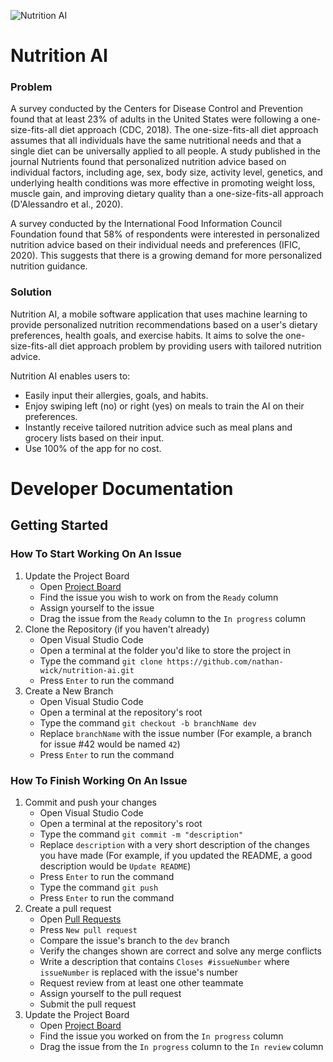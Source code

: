 ![Nutrition AI](https://user-images.githubusercontent.com/27981761/216168931-11b54b67-64ac-4e38-abf0-b1eef33d4161.png)
# Nutrition AI
### Problem
A survey conducted by the Centers for Disease Control and Prevention found that at least 23% of adults in the United States were following a one-size-fits-all diet approach (CDC, 2018). The one-size-fits-all diet approach assumes that all individuals have the same nutritional needs and that a single diet can be universally applied to all people. A study published in the journal Nutrients found that personalized nutrition advice based on individual factors, including age, sex, body size, activity level, genetics, and underlying health conditions was more effective in promoting weight loss, muscle gain, and improving dietary quality than a one-size-fits-all approach (D'Alessandro et al., 2020).

A survey conducted by the International Food Information Council Foundation found that 58% of respondents were interested in personalized nutrition advice based on their individual needs and preferences (IFIC, 2020). This suggests that there is a growing demand for more personalized nutrition guidance.
### Solution
Nutrition AI, a mobile software application that uses machine learning to provide personalized nutrition recommendations based on a user's dietary preferences, health goals, and exercise habits. It aims to solve the one-size-fits-all diet approach problem by providing users with tailored nutrition advice.

Nutrition AI enables users to:
- Easily input their allergies, goals, and habits.
- Enjoy swiping left (no) or right (yes) on meals to train the AI on their preferences.
- Instantly receive tailored nutrition advice such as meal plans and grocery lists based on their input.
- Use 100% of the app for no cost.
# Developer Documentation
## Getting Started
### How To Start Working On An Issue
1. Update the Project Board
    * Open [Project Board](https://github.com/users/nathan-wick/projects/3/views/1)
    * Find the issue you wish to work on from the `Ready` column
    * Assign yourself to the issue
    * Drag the issue from the `Ready` column to the `In progress` column
2. Clone the Repository (if you haven't already)
    * Open Visual Studio Code
    * Open a terminal at the folder you'd like to store the project in
    * Type the command `git clone https://github.com/nathan-wick/nutrition-ai.git`
    * Press `Enter` to run the command
3. Create a New Branch
    * Open Visual Studio Code
    * Open a terminal at the repository's root
    * Type the command `git checkout -b branchName dev`
    * Replace `branchName` with the issue number (For example, a branch for issue #42 would be named `42`)
    * Press `Enter` to run the command
### How To Finish Working On An Issue
1. Commit and push your changes
    * Open Visual Studio Code
    * Open a terminal at the repository's root
    * Type the command `git commit -m "description"`
    * Replace `description` with a very short description of the changes you have made (For example, if you updated the README, a good description would be `Update README`)
    * Press `Enter` to run the command
    * Type the command `git push`
    * Press `Enter` to run the command
2. Create a pull request
    * Open [Pull Requests](https://github.com/nathan-wick/nutrition-ai/pulls)
    * Press `New pull request`
    * Compare the issue's branch to the `dev` branch
    * Verify the changes shown are correct and solve any merge conflicts
    * Write a description that contains `Closes #issueNumber` where `issueNumber` is replaced with the issue's number
    * Request review from at least one other teammate
    * Assign yourself to the pull request
    * Submit the pull request
3. Update the Project Board
    * Open [Project Board](https://github.com/users/nathan-wick/projects/3/views/1)
    * Find the issue you worked on from the `In progress` column
    * Drag the issue from the `In progress` column to the `In review` column